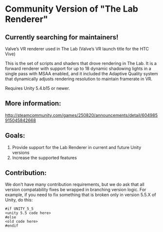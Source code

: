 # Community Version of "The Lab Renderer"
## Currently searching for maintainers!
Valve’s VR renderer used in The Lab (Valve’s VR launch title for the HTC Vive)

This is the set of scripts and shaders that drove rendering in The Lab. It is a forward renderer with support for up to 18 dynamic shadowing lights in a single pass with MSAA enabled, and it included the Adaptive Quality system that dynamically adjusts rendering resolution to maintain framerate in VR. 

Requires Unity 5.4.b15 or newer.

## More information:
http://steamcommunity.com/games/250820/announcements/detail/604985915045842668

## Goals:
1) Provide support for the Lab Renderer in current and future Unity versions
2) Increase the supported features

## Contribution:
We don't have many contribution requirements, but we do ask that all version compatability fixes be wrapped in branching version logic. For example, if you need to fix something that is broken only in version 5.5.X of Unity, do this:
```
#if UNITY_5_5
<unity 5.5 code here>
#else
<old code here>
#endif
```

